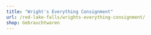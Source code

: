 ```yaml
---
title: "Wright's Everything Consignment"
url: /red-lake-falls/wrights-everything-consignment/
shop: Gebrauchtwaren
---
```

